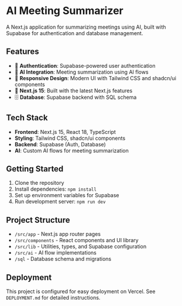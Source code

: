 # AI Meeting Summarizer

A Next.js application for summarizing meetings using AI, built with Supabase for authentication and database management.

## Features

- 🔐 **Authentication**: Supabase-powered user authentication
- 🤖 **AI Integration**: Meeting summarization using AI flows
- 📱 **Responsive Design**: Modern UI with Tailwind CSS and shadcn/ui components
- 🚀 **Next.js 15**: Built with the latest Next.js features
- 🗄️ **Database**: Supabase backend with SQL schema

## Tech Stack

- **Frontend**: Next.js 15, React 18, TypeScript
- **Styling**: Tailwind CSS, shadcn/ui components
- **Backend**: Supabase (Auth, Database)
- **AI**: Custom AI flows for meeting summarization

## Getting Started

1. Clone the repository
2. Install dependencies: `npm install`
3. Set up environment variables for Supabase
4. Run development server: `npm run dev`

## Project Structure

- `/src/app` - Next.js app router pages
- `/src/components` - React components and UI library
- `/src/lib` - Utilities, types, and Supabase configuration
- `/src/ai` - AI flow implementations
- `/sql` - Database schema and migrations

## Deployment

This project is configured for easy deployment on Vercel. See `DEPLOYMENT.md` for detailed instructions.
